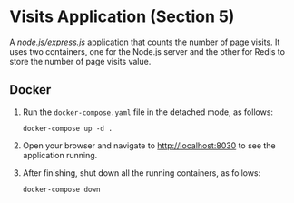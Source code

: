 # Visits Application (Section 5)

A *node.js/express.js* application that counts the number of page visits. It uses two containers, one for the Node.js server and the other for Redis to store the number of page visits value.

## Docker

1. Run the `docker-compose.yaml` file in the detached mode, as follows:

   ```shell
   docker-compose up -d .
   ```

2. Open your browser and navigate to [http://localhost:8030](http://localhost:8030) to see the application running.

3. After finishing, shut down all the running containers, as follows:

   ```shell
   docker-compose down
   ```

